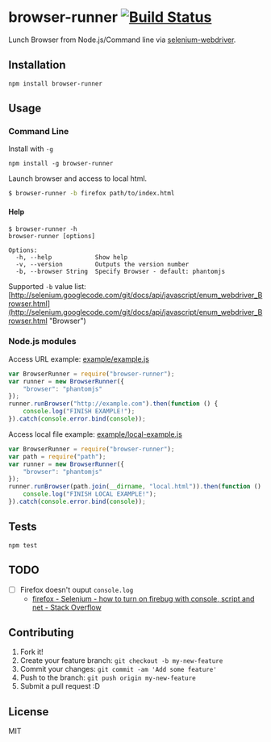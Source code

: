 # browser-runner [![Build Status](https://travis-ci.org/azu/browser-runner.svg?branch=master)](https://travis-ci.org/azu/browser-runner)

Lunch Browser from Node.js/Command line via [selenium-webdriver](https://www.npmjs.com/package/selenium-webdriver "selenium-webdriver").

## Installation

    npm install browser-runner

## Usage


### Command Line

Install with `-g`

```
npm install -g browser-runner
```

Launch browser and access to local html.

```sh
$ browser-runner -b firefox path/to/index.html
```

#### Help

```
$ browser-runner -h
browser-runner [options]

Options:
  -h, --help            Show help
  -v, --version         Outputs the version number
  -b, --browser String  Specify Browser - default: phantomjs
```

Supported `-b` value list: [http://selenium.googlecode.com/git/docs/api/javascript/enum_webdriver_Browser.html](http://selenium.googlecode.com/git/docs/api/javascript/enum_webdriver_Browser.html "Browser")

### Node.js modules

Access URL example: [example/example.js](example/example.js)

```js
var BrowserRunner = require("browser-runner");
var runner = new BrowserRunner({
    "browser": "phantomjs"
});
runner.runBrowser("http://example.com").then(function () {
    console.log("FINISH EXAMPLE!");
}).catch(console.error.bind(console));
```

Access local file example: [example/local-example.js](example/local-example.js)

```js
var BrowserRunner = require("browser-runner");
var path = require("path");
var runner = new BrowserRunner({
    "browser": "phantomjs"
});
runner.runBrowser(path.join(__dirname, "local.html")).then(function () {
    console.log("FINISH LOCAL EXAMPLE!");
}).catch(console.error.bind(console));
```

## Tests

    npm test

## TODO

- [ ] Firefox doesn't ouput `console.log`
    - [firefox - Selenium - how to turn on firebug with console, script and net - Stack Overflow](http://stackoverflow.com/questions/4681072/selenium-how-to-turn-on-firebug-with-console-script-and-net "firefox - Selenium - how to turn on firebug with console, script and net - Stack Overflow")

## Contributing

1. Fork it!
2. Create your feature branch: `git checkout -b my-new-feature`
3. Commit your changes: `git commit -am 'Add some feature'`
4. Push to the branch: `git push origin my-new-feature`
5. Submit a pull request :D

## License

MIT